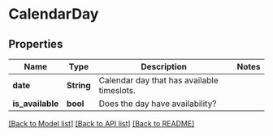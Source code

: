 # CalendarDay

## Properties

Name | Type | Description | Notes
------------ | ------------- | ------------- | -------------
**date** | **String** | Calendar day that has available timeslots. | 
**is_available** | **bool** | Does the day have availability? | 

[[Back to Model list]](../README.md#documentation-for-models) [[Back to API list]](../README.md#documentation-for-api-endpoints) [[Back to README]](../README.md)


